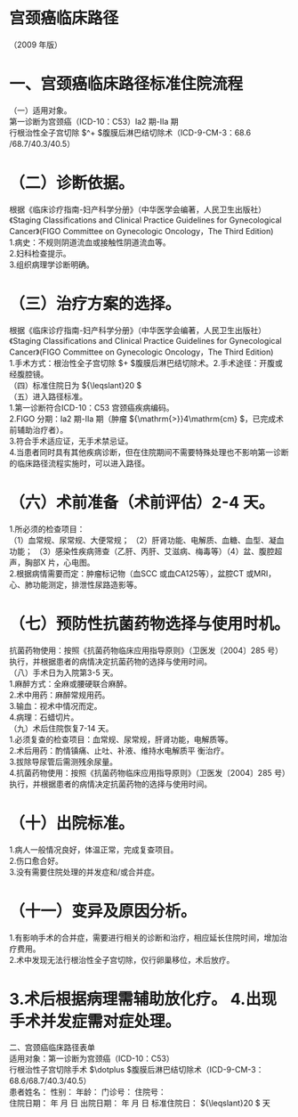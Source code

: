 # 宫颈癌临床路径  
（2009 年版）  
# 一、宫颈癌临床路径标准住院流程  
（一）适用对象。  
第一诊断为宫颈癌（ICD-10：C53）Ⅰa2 期-Ⅱa 期  
行根治性全子宫切除 $^+ $腹膜后淋巴结切除术（ICD-9-CM-3：68.6 /68.7/40.3/40.5）  
# （二）诊断依据。  
根据《临床诊疗指南-妇产科学分册》（中华医学会编著，人民卫生出版社）《Staging Classifications and Clinical Practice Guidelines for Gynecological Cancer》(FIGO  Committee on Gynecologic Oncology，The Third Edition)  
1.病史：不规则阴道流血或接触性阴道流血等。  
2.妇科检查提示。  
3.组织病理学诊断明确。  
# （三）治疗方案的选择。  
根据《临床诊疗指南-妇产科学分册》（中华医学会编著，人民卫生出版社）《Staging Classifications and Clinical Practice Guidelines for Gynecological Cancer》(FIGO  Committee on Gynecologic Oncology，The Third Edition)  
1.手术方式：根治性全子宫切除 $+ $腹膜后淋巴结切除术。2.手术途径：开腹或经腹腔镜。  
（四）标准住院日为 ${\leqslant}20 $  
（五）进入路径标准。  
1.第一诊断符合ICD-10：C53 宫颈癌疾病编码。  
2.FIGO 分期：Ⅰa2 期-Ⅱa 期（肿瘤 ${\mathrm{>}}4\mathrm{cm} $，已完成术前辅助治疗者）。  
3.符合手术适应证，无手术禁忌证。  
4.当患者同时具有其他疾病诊断，但在住院期间不需要特殊处理也不影响第一诊断的临床路径流程实施时，可以进入路径。  
# （六）术前准备（术前评估）2-4 天。  
1.所必须的检查项目：  
（1）血常规、尿常规、大便常规； （2）肝肾功能、电解质、血糖、血型、凝血功能； （3）感染性疾病筛查（乙肝、丙肝、艾滋病、梅毒等）（4）盆、腹腔超声，胸部X 片，心电图。  
2.根据病情需要而定：肿瘤标记物（血SCC 或血CA125等），盆腔CT 或MRI，心、肺功能测定，排泄性尿路造影等。  
# （七）预防性抗菌药物选择与使用时机。  
抗菌药物使用：按照《抗菌药物临床应用指导原则》（卫医发〔2004〕285 号）执行，并根据患者的病情决定抗菌药物的选择与使用时间。  
（八）手术日为入院第3-5 天。  
1.麻醉方式：全麻或腰硬联合麻醉。  
2.术中用药：麻醉常规用药。  
3.输血：视术中情况而定。  
4.病理：石蜡切片。  
（九）术后住院恢复7-14 天。  
1.必须复查的检查项目：血常规、尿常规，肝肾功能，电解质等。  
2.术后用药：酌情镇痛、止吐、补液、维持水电解质平 衡治疗。  
3.拔除导尿管后需测残余尿量。  
4.抗菌药物使用：按照《抗菌药物临床应用指导原则》（卫医发〔2004〕285 号）执行，并根据患者的病情决定抗菌药物的选择与使用时间。  
# （十）出院标准。  
1.病人一般情况良好，体温正常，完成复查项目。  
2.伤口愈合好。  
3.没有需要住院处理的并发症和/或合并症。  
# （十一）变异及原因分析。  
1.有影响手术的合并症，需要进行相关的诊断和治疗，相应延长住院时间，增加治疗费用。  
2.术中发现无法行根治性全子宫切除，仅行卵巢移位，术后放疗。  
# 3.术后根据病理需辅助放化疗。 4.出现手术并发症需对症处理。  
二、宫颈癌临床路径表单  
适用对象：第一诊断为宫颈癌（ICD-10：C53）  
行根治性子宫切除手术 $\dotplus $腹膜后淋巴结切除术（ICD-9-CM-3：68.6/68.7/40.3/40.5）  
患者姓名：           性别：    年龄：    门诊号：       住院号：  
住院日期：   年  月  日    出院日期：   年  月   日     标准住院日： ${\leqslant}20 $ 天  
